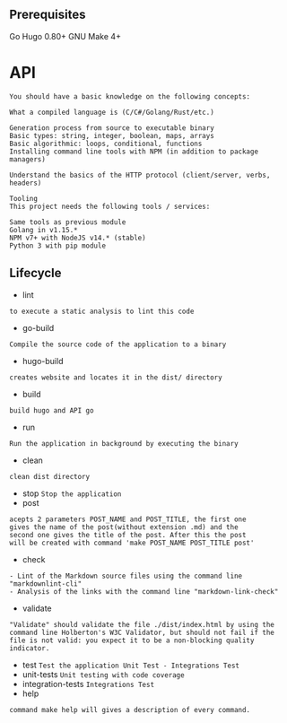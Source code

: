 ## Prerequisites
Go Hugo 0.80+ GNU Make 4+

# API
```
You should have a basic knowledge on the following concepts:

What a compiled language is (C/C#/Golang/Rust/etc.)

Generation process from source to executable binary
Basic types: string, integer, boolean, maps, arrays
Basic algorithmic: loops, conditional, functions
Installing command line tools with NPM (in addition to package managers)

Understand the basics of the HTTP protocol (client/server, verbs, headers)

Tooling
This project needs the following tools / services:

Same tools as previous module
Golang in v1.15.*
NPM v7+ with NodeJS v14.* (stable)
Python 3 with pip module
```

## Lifecycle
- lint 
```  
to execute a static analysis to lint this code 
```	
- go-build 
``` 
Compile the source code of the application to a binary
``` 
- hugo-build
```
creates website and locates it in the dist/ directory
```
- build
```
build hugo and API go
```
- run 
``` 
Run the application in background by executing the binary  
```
- clean
```
clean dist directory
```
- stop 
``` Stop the application ```
- post
```
acepts 2 parameters POST_NAME and POST_TITLE, the first one
gives the name of the post(without extension .md) and the
second one gives the title of the post. After this the post
will be created with command 'make POST_NAME POST_TITLE post'	
```
- check
```
- Lint of the Markdown source files using the command line "markdownlint-cli"
- Analysis of the links with the command line "markdown-link-check"
```
- validate
```
"Validate" should validate the file ./dist/index.html by using the command line Holberton's W3C Validator, but should not fail if the file is not valid: you expect it to be a non-blocking quality indicator.
```
- test 
```Test the application Unit Test - Integrations Test```
- unit-tests 
``` Unit testing with code coverage  ```
- integration-tests 
``` Integrations Test  ```
- help
```
command make help will gives a description of every command.	
```









